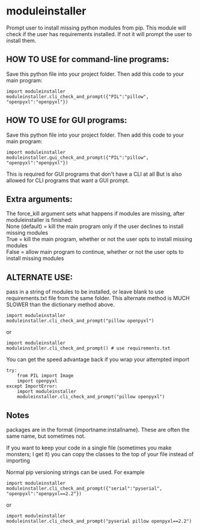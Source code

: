 # moduleinstaller
Prompt user to install missing python modules from pip. This module will check if the user has requirements installed. If not it will prompt the user to install them.

## HOW TO USE for command-line programs:
Save this python file into your project folder. Then add this code to your main program:

    import moduleinstaller
    moduleinstaller.cli_check_and_prompt({"PIL":"pillow", "openpyxl":"openpyxl"})

## HOW TO USE for GUI programs:
Save this python file into your project folder. Then add this code to your main program:

    import moduleinstaller
    moduleinstaller.gui_check_and_prompt({"PIL":"pillow", "openpyxl":"openpyxl"})

This is required for GUI programs that don't have a CLI at all
But is also allowed for CLI programs that want a GUI prompt.

## Extra arguments:
The force_kill argument sets what happens if modules are missing, after moduleinstaller is finished:  
None (default) = kill the main program only if the user declines to install missing modules  
True = kill the main program, whether or not the user opts to install missing modules  
False = allow main program to continue, whether or not the user opts to install missing modules  

## ALTERNATE USE:
pass in a string of modules to be installed, or leave
  blank to use requirements.txt file from the same folder.
This alternate method is MUCH SLOWER than the dictionary method above.

    import moduleinstaller
    moduleinstaller.cli_check_and_prompt("pillow openpyxl")

or

    import moduleinstaller
    moduleinstaller.cli_check_and_prompt() # use requirements.txt

You can get the speed advantage back if you wrap your attempted import

    try:
        from PIL import Image
        import openpyxl
    except ImportError:
        import moduleinstaller
        moduleinstaller.cli_check_and_prompt("pillow openpyxl")

## Notes

packages are in the format {importname:installname}. These are often the same name, but sometimes not.

If you want to keep your code in a single file (sometimes you make monsters; I get it) you can copy the classes to the top of your file instead of importing

Normal pip versioning strings can be used. For example

    import moduleinstaller
    moduleinstaller.cli_check_and_prompt({"serial":"pyserial", "openpyxl":"openpyxl==2.2"})

or

    import moduleinstaller
    moduleinstaller.cli_check_and_prompt("pyserial pillow openpyxl==2.2")

